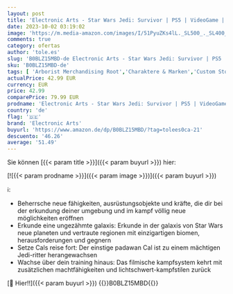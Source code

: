 ```yaml
---
layout: post
title: 'Electronic Arts - Star Wars Jedi: Survivor | PS5 | VideoGame | Deutsch'
date: 2023-10-02 03:19:02
image: 'https://m.media-amazon.com/images/I/51PyuZKs4lL._SL500_._SL400_.jpg'
comments: true
category: ofertas
author: 'tole.es'
slug: 'B0BLZ15MBD-de Electronic Arts - Star Wars Jedi: Survivor | PS5 |...'
sku: 'B0BLZ15MBD-de'
tags: [ 'Arborist Merchandising Root','Charaktere & Marken','Custom Stores','Die am meisten erwarteten Spiele','Games','Self Service','Shops','Software & Games für Kinder','Special Features Stores','Star Wars','electronic arts','f8b54e7c-b5af-44fa-ab8d-ed3fc1641e33_0','f8b54e7c-b5af-44fa-ab8d-ed3fc1641e33_9201','🇩🇪', ]
actualPrice: 42.99 EUR
currency: EUR
price: 42.99
comparePrice: 79.99 EUR
prodname: 'Electronic Arts - Star Wars Jedi: Survivor | PS5 | VideoGame | Deutsch'
country: 'de'
flag: '🇩🇪'
brand: 'Electronic Arts'
buyurl: 'https://www.amazon.de/dp/B0BLZ15MBD/?tag=tolees0ca-21'
descuento: '46.26'
average: '51.49'
---
```


Sie können [{{< param title >}}]({{< param buyurl >}}) hier:

[![{{< param prodname >}}]({{< param image >}})]({{< param buyurl >}})

ℹ️:

- Beherrsche neue fähigkeiten, ausrüstungsobjekte und kräfte, die dir bei der erkundung deiner umgebung und im kampf völlig neue möglichkeiten eröffnen
- Erkunde eine ungezähmte galaxis: Erkunde in der galaxis von Star Wars neue planeten und vertraute regionen mit einzigartigen biomen, herausforderungen und gegnern
- Setze Cals reise fort: Der einstige padawan Cal ist zu einem mächtigen Jedi-ritter herangewachsen
- Wachse über dein training hinaus: Das filmische kampfsystem kehrt mit zusätzlichen machtfähigkeiten und lichtschwert-kampfstilen zurück

[🛒 Hier!!]({{< param buyurl >}})
{{<world>}}B0BLZ15MBD{{</world>}}
